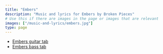 ```yaml
---
title: "Embers"
description: "Music and lyrics for Embers by Broken Pieces"
# Use this if there are images in the page or images that are relevant to the page    
images: ["/music-and-lyrics/embers.jpg"] 
type: page
---
```

 - [Embers guitar tab](/music-and-lyrics/embers.jpg)
 - [Embers bass tab](/music-and-lyrics/embers-bass.jpg)
